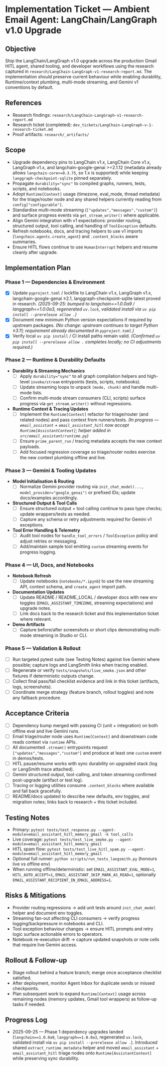 # Implementation Ticket — Ambient Email Agent: LangChain/LangGraph v1.0 Upgrade

## Objective
Ship the LangChain/LangGraph v1.0 upgrade across the production Gmail HITL agent, shared tooling, and developer workflows using the research captured in `research/LangChain-LangGraph-v1-research-report.md`. The implementation should preserve current behaviour while enabling durability, Runtime/context plumbing, multi-mode streaming, and Gemini v1 conventions by default.

## References
- Research findings: `research/LangChain-LangGraph-v1-research-report.md`
- Research ticket (completed): `dev_tickets/LangChain-LangGraph-v-1-research-ticket.md`
- Proof artifacts: `research/_artifacts/`

## Scope
- Upgrade dependency pins to LangChain v1.x, LangChain Core v1.x, LangGraph v1.x, and langchain-google-genai >=2.1.12 (metadata already allows `langchain-core>=0.3.75`, so 1.x is supported) while keeping `langgraph-checkpoint-sqlite` pinned separately.
- Propagate `durability="sync"` to compiled graphs, runners, tests, scripts, and notebooks.
- Adopt `Runtime[Context]` usage (timezone, eval_mode, thread metadata) for the triage/router node and any shared helpers currently reading from `config["configurable"]`.
- Standardise multi-mode streaming (`["updates","messages","custom"]`) and surface progress events via `get_stream_writer()` where applicable.
- Align Gemini integration with v1 expectations: provider routing, structured output, tool calling, and handling of `ToolException` defaults.
- Refresh notebooks, docs, and tracing helpers to use v1 imports (`langchain.agents.create_agent`) and `.content_blocks` aware summaries.
- Ensure HITL flows continue to use `HumanInterrupt` helpers and resume cleanly after upgrade.

## Implementation Plan
### Phase 1 — Dependencies & Environment
- [x] Update `pyproject.toml` / lockfile to LangChain v1.x, LangGraph v1.x, langchain-google-genai ≥2.1, langgraph-checkpoint-sqlite latest proved in research. *(2025-09-25: bumped to langchain==1.0.0a9 / langgraph==1.0.0a3, regenerated `uv.lock`, validated install via `uv pip install --prerelease allow .`)*
- [x] Document new minimum Python version expectations if required by upstream packages. *(No change: upstream continues to target Python ≥3.11; requirement already documented in `pyproject.toml`.)*
- [x] Verify local `uv pip install` / CI install paths remain valid. *(Confirmed `uv pip install --prerelease allow .` completes locally; no CI adjustments required.)*

### Phase 2 — Runtime & Durability Defaults
- **Durability & Streaming Mechanics**
  - [ ] Apply `durability="sync"` to all graph compilation helpers and high-level `invoke/stream` entrypoints (tests, scripts, notebooks).
  - [ ] Update streaming loops to unpack `(mode, chunk)` and handle multi-mode lists.
  - [ ] Confirm multi-mode stream consumers (CLI, scripts) surface progress via `get_stream_writer()` without regressions.
- **Runtime Context & Tracing Updates**
  - [ ] Implement the `Runtime[Context]` refactor for triage/router (and related nodes) and pass context from runners/tests. *(In progress — `email_assistant` + `email_assistant_hitl` now accept `Runtime[AssistantContext]`; helper added in `src/email_assistant/runtime.py`)*
  - [ ] Ensure `prime_parent_run` / tracing metadata accepts the new context payloads.
  - [ ] Add focused regression coverage so triage/router nodes exercise the new context plumbing offline and live.

### Phase 3 — Gemini & Tooling Updates
- **Model Initialisation & Routing**
  - [ ] Normalize Gemini provider routing via `init_chat_model(..., model_provider="google_genai")` or prefixed IDs; update docs/examples accordingly.
- **Structured Output & Tool Calls**
  - [ ] Ensure structured output + tool calling continue to pass type checks; update wrappers/tests as needed.
  - [ ] Capture any schema or retry adjustments required for Gemini v1 exceptions.
- **Tool Error Handling & Telemetry**
  - [ ] Audit tool nodes for `handle_tool_errors` / `ToolException` policy and adjust retries or messaging.
  - [ ] Add/maintain sample tool emitting `custom` streaming events for progress logging.

### Phase 4 — UI, Docs, and Notebooks
- **Notebook Refresh**
  - [ ] Update notebooks (`notebooks/*.ipynb`) to use the new streaming API, context schema, and `create_agent` import path.
- **Documentation Updates**
  - [ ] Update README / README_LOCAL / developer docs with new env toggles (`EMAIL_ASSISTANT_TIMEZONE`, streaming expectations) and upgrade notes.
  - [ ] Link docs back to the research ticket and this implementation ticket where relevant.
- **Demo Artifacts**
  - [ ] Capture before/after screenshots or short clips demonstrating multi-mode streaming in Studio or CLI.

### Phase 5 — Validation & Rollout
- [ ] Run targeted pytest suite (see Testing Notes) against live Gemini where possible; capture logs and LangSmith links when tracing enabled.
- [ ] Regenerate or verify `tests/snapshots/live_smoke.json` and other fixtures if deterministic outputs change.
- [ ] Collect final pass/fail checklist evidence and link in this ticket (artifacts, logs, screenshots).
- [ ] Coordinate merge strategy (feature branch, rollout toggles) and note any fallback procedure.

## Acceptance Criteria
- [ ] Dependency bump merged with passing CI (unit + integration) on both offline eval and live Gemini runs.
- [ ] Email triage/router node uses `Runtime[Context]` and downstream code reads context via `runtime` APIs.
- [ ] All documented `.stream()` entrypoints request `["updates","messages","custom"]` and produce at least one `custom` event in demos/tests.
- [ ] HITL pause/resume works with sync durability on upgraded stack (log or LangSmith trace attached).
- [ ] Gemini structured output, tool-calling, and token streaming confirmed post-upgrade (artifact or test log).
- [ ] Tracing or logging utilities consume `.content_blocks` where available and fall back gracefully.
- [ ] README/docs updated to describe new defaults, env toggles, and migration notes; links back to research + this ticket included.

## Testing Notes
- Primary: `pytest tests/test_response.py --agent-module=email_assistant_hitl_memory_gmail -k tool_calls`
- Live coverage: `pytest tests/test_live_smoke.py --agent-module=email_assistant_hitl_memory_gmail`
- HITL spam flow: `pytest tests/test_live_hitl_spam.py --agent-module=email_assistant_hitl_memory_gmail`
- Optional full runner: `python scripts/run_tests_langsmith.py` (honours live vs offline env)
- When running offline/deterministic: set `EMAIL_ASSISTANT_EVAL_MODE=1`, `HITL_AUTO_ACCEPT=1`, `EMAIL_ASSISTANT_SKIP_MARK_AS_READ=1`, optionally `EMAIL_ASSISTANT_RECIPIENT_IN_EMAIL_ADDRESS=1`.

## Risks & Mitigations
- Provider routing regressions → add unit tests around `init_chat_model` helper and document env toggles.
- Streaming fan-out affecting CLI consumers → verify progress logging/backpressure in notebooks and CLI.
- Tool exception behaviour changes → ensure HITL prompts and retry logic surface actionable errors to operators.
- Notebook re-execution drift → capture updated snapshots or note cells that require live Gemini access.

## Rollout & Follow-up
- Stage rollout behind a feature branch; merge once acceptance checklist satisfied.
- After deployment, monitor Agent Inbox for duplicate sends or missed checkpoints.
- Plan subsequent work to expand `Runtime[Context]` usage across remaining nodes (memory updates, Gmail tool wrappers) as follow-up tasks if needed.

## Progress Log
- 2025-09-25 — Phase 1 dependency upgrades landed (`langchain==1.0.0a9`, `langgraph==1.0.0a3`, regenerated `uv.lock`, validated install via `uv pip install --prerelease allow .`). Introduced shared `extract_runtime_metadata` helper and moved `email_assistant` + `email_assistant_hitl` triage nodes onto `Runtime[AssistantContext]` while preserving sync durability.
